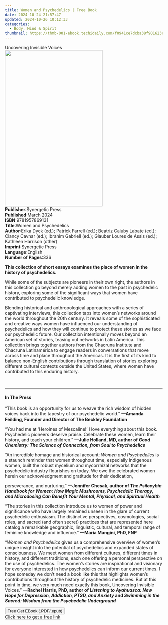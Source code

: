 ```yaml
---
title: Women and Psychedelics | Free Book
date: 2024-10-24 21:57:47
updated: 2024-10-26 10:12:33
categories:
  - Body, Mind & Spirit
thumbnail: https://thmb-001-ebook.techidaily.com/f0941ce7dcba38f901623ea69a065ac052643f5d4391b8b1fee0e47de59db46f.jpg
---
```

<main id="book-container">
  <div class="flex flex-col">
    <div class="book-brief flex-1 py-6 px-4 sm:p-6 md:py-10 md:px-8">
      <!-- brief-->
      <div class="book-brief-main">Uncovering Invisible Voices</div>
    </div>
    <div
      class="book-meta-info flex-1 grid gap-4 col-start-1 col-end-3 row-start-1 sm:mb-6 sm:grid-cols-4 lg:gap-6 lg:col-start-2 lg:row-end-6 lg:row-span-6 lg:mb-0"
    >
      <div
        class="book-meta-info-left place-content-center mt-4 p-4 text-sm leading-6 col-start-2 col-span-2 dark:text-slate-400"
      >
        <img
          class="w-full h-500 object-cover rounded-lg sm:h-255 sm:col-span-2 lg:col-span-full"
          src="https://img-001-ebook.techidaily.com/8c5982ecbe7d57738e0cace3d0e933d395471e5020b74511702117512563fc3c.jpg"
          alt=""
          width="312"
          height="500"
        />
      </div>
      <div
        class="book-meta-info-right mt-2 col-start-1 row-start-2 col-span-3 self-center"
      >
        <!-- meta data  -->
        <div class="flex flex-col px-4 md:px-8">
          <div class="flex-1">
            <strong>Publisher</strong>:<span class="px-2"
              >Synergetic Press</span
            >
          </div>
          <div class="flex-1">
            <strong>Published</strong>:<span class="px-2">March 2024</span>
          </div>
          <div class="flex-1">
            <strong>ISBN</strong>:<span class="px-2">9781957869131</span>
          </div>
          <div class="flex-1">
            <strong>Title</strong>:<span class="px-2"
              >Women and Psychedelics</span
            >
          </div>
          <div class="flex-1">
            <strong>Author</strong>:<span class="px-2"
              >Erika Dyck (ed.); Patrick Farrell (ed.); Beatriz Caiuby Labate
              (ed.); Clancy Cavnar (ed.); Ibrahim Gabriell (ed.); Glauber Loures
              de Assis (ed.); Kathleen Harrison (other)</span
            >
          </div>
          <div class="flex-1">
            <strong>Imprint</strong>:<span class="px-2">Synergetic Press</span>
          </div>
          <div class="flex-1">
            <strong>Language</strong>:<span class="px-2">English</span>
          </div>
          <div class="flex-1">
            <strong>Number of Pages</strong>:<span class="px-2">336</span>
          </div>
        </div>
      </div>
    </div>
    <div class="book-description flex-1 py-6 px-4 sm:p-6 md:py-10 md:px-8">
      <div class="book-description-main">
        <div accordion-content="" id="description">
          <span
            ><p dir="ltr">
              <span
                ><b
                  >This collection of short essays examines the place of women
                  in the history of psychedelics.&nbsp;</b
                ></span
              >
            </p>
            <p dir="ltr">
              <span
                >While some of the subjects are pioneers in their own right, the
                authors in this collection go beyond merely adding women to the
                past in psychedelic history, exploring some of the significant
                ways that women have contributed to psychedelic
                knowledge.&nbsp;</span
              ><br />
            </p>
            <p dir="ltr"><span></span></p>
            <p dir="ltr">
              <span
                >Blending historical and anthropological approaches with a
                series of captivating interviews, this collection taps into
                women’s networks around the world throughout the 20th century.
                It reveals some of the sophisticated and creative ways women
                have influenced our understanding of psychedelics and how they
                will continue to protect these stories as we face our
                psychedelic future. Our collection intentionally moves beyond an
                American set of stories, teasing out networks in Latin America.
                This collection brings together authors from the Chacruna
                Institute and Chacruna Latinamérica to engage readers in
                conversations that move across time and place throughout the
                Americas. It is the first of its kind to balance non-English
                contributions through translation of stories exploring different
                cultural contexts outside the United States, where women have
                contributed to this enduring history.</span
              >
            </p>
            <p>
              <span><br /></span></p
          ></span>
        </div>
        <div class="accordion-fader"></div>
      </div>
    </div>
    <div class="book-excerpts flex-1 py-6 px-4 sm:p-6 md:py-10 md:px-8">
      <!-- excerpts-->
      <div class="book-excerpts-main">
        <hr />
        <h4 class="placeholder placeholder-heading">
          <span>In The Press</span>
        </h4>
        <p></p>
        <p>
          “This book is an opportunity for us to weave the rich wisdom of hidden
          voices back into&nbsp;<span
            >the tapestry of our psychedelic world.”&nbsp;</span
          ><span
            ><b
              >—<span
                >Amanda Feilding, Founder and Director of The Beckley
                Foundation</span
              ></b
            ></span
          >
        </p>
        <p>
          <span
            >“You had me at ‘Heroines of Mescaline!’ I love everything about
            this book. Psychedelic pioneers&nbsp;</span
          ><span
            >deserve praise. Celebrate these women, learn their history, and
            teach your children.”&nbsp;</span
          ><b
            ><span
              >—<span
                >Julie Holland, MD, author of&nbsp;<i
                  >Good Chemistry:&nbsp;</i
                ></span
              ></span
            ><span
              ><span
                ><i
                  >The Science of Connection, from Soul to Psychedelics</i
                ></span
              ></span
            ></b
          ><br />
        </p>
        <p>
          <span>“An incredible homage and historical account:</span
          ><span>&nbsp;</span><i>Women and Psychedelics</i><span>&nbsp;</span
          ><span>is a staunch&nbsp;</span
          ><span
            >reminder that women throughout time, especially Indigenous women,
            built the robust&nbsp;</span
          ><span
            >mycelium and mycorrhizal networks that the psychedelic industry
            flourishes on today. We&nbsp;</span
          ><span
            >owe the celebrated women herein our acknowledgment and gratitude
            for their dedication,</span
          ><br />
        </p>
        <p>
          perseverance, and nurturing.”&nbsp;<b
            ><span
              >—<span
                >Jennifer Chesak, author of T<i
                  >he Psilocybin Handbook for Women:&nbsp;</i
                ></span
              ></span
            ><span
              ><i
                ><span
                  >How Magic Mushrooms, Psychedelic Therapy, and
                  Microdosing&nbsp;</span
                ><span
                  >Can Benefit Your Mental, Physical, and Spiritual Health</span
                ></i
              ></span
            ></b
          >
        </p>
        <p>
          “The stories in this collection introduce us to women of power and
          significance who have&nbsp;largely remained unseen in the glare of
          current psychedelic enthusiasm. The distinctive&nbsp;perspectives,
          cosmologies, social roles, and sacred (and often secret) practices
          that are&nbsp;represented here catalog a remarkable geographic,
          linguistic, cultural, and temporal range&nbsp;of feminine knowledge
          and influence.” <b>—<span>Maria Mangini, PhD, FNP</span></b
          ><br />
        </p>
        <p>
          <span>“</span><i>Women and Psychedelics</i><span>&nbsp;</span
          ><span
            >gives us a comprehensive overview of women’s unique
            insight&nbsp;</span
          ><span
            >into the potential of psychedelics and expanded states of
            consciousness. We meet women&nbsp;</span
          ><span
            >from different cultures, different times in history, and different
            traditions, each one offering&nbsp;</span
          ><span
            >a personal perspective on the use of psychedelics. The women’s
            stories are inspirational&nbsp;</span
          ><span
            >and visionary for everyone interested in how psychedelics can
            inform our current times.&nbsp;</span
          ><span
            >I hope someday we don’t need a book like this that highlights
            women’s contributions&nbsp;</span
          ><span
            >throughout the history of psychedelic medicines. But at this point
            in time, we very much&nbsp;</span
          ><span
            >need exactly this book, Uncovering Invisible Voices.”&nbsp;</span
          ><span
            ><b
              ><span
                >—Rachel Harris, PhD, author of&nbsp;<i
                  >Listening to Ayahuasca:&nbsp;</i
                ></span
              ><span
                ><i>New Hope for Depression, Addiction, PTSD, and Anxiety</i
                >&nbsp;and&nbsp;<i>S</i></span
              ><span
                ><i
                  >wimming in the Sacred: Wisdom from the Psychedelic
                  Underground</i
                ></span
              ></b
            ></span
          ><br />
        </p>
        <p></p>
      </div>
    </div>
    <div
      class="book-about-author flex-1 py-6 px-4 sm:p-6 md:py-10 md:px-8"
    ></div>
    <div class="book-free-get flex-1 py-6 px-4 sm:p-6 md:py-10 md:px-8">
      <button
        id="btn-free-get"
        class="bg-blue-500 hover:bg-blue-700 text-white font-bold py-2 px-4 rounded"
      >
        Free Get EBook (.PDF/.epub)
      </button>
      <div id="countdown-display" class="px-2 text-lg mt-2"></div>
      <a
        id="free-link"
        class="hidden bg-blue-500 hover:bg-blue-700 text-white font-bold py-2 px-4 rounded"
        href="https://www.ebooks.com/en-us/book/210807602/women-and-psychedelics/erika-dyck/"
        target="_blank"
        >Click here to get a free link</a
      >
    </div>
    <script>
      let countdownTime = 0;
      let countdownInterval = null;
      document
        .getElementById('btn-free-get')
        .addEventListener('click', startCountdown);
      function startCountdown() {
        countdownTime = new Date().getTime() + 60000 * 3;
        countdownInterval = setInterval(updateCountdown, 1000);
        document.getElementById('btn-free-get').disabled = true;
        document
          .getElementById('btn-free-get')
          .classList.add('bg-gray-500', 'cursor-not-allowed');
      }
      function updateCountdown() {
        let currentTime = new Date().getTime();
        let timeLeft = countdownTime - currentTime;
        let secondsLeft = Math.floor(timeLeft / 1000);
        document.getElementById('countdown-display').innerHTML =
          `Remaining time: ${secondsLeft} seconds.`;
        if (secondsLeft <= 0) {
          clearInterval(countdownInterval);
          document.getElementById('btn-free-get').classList.add('hidden');
          document.getElementById('free-link').classList.remove('hidden');
          document.getElementById('countdown-display').innerHTML = '';
        }
      }
    </script>
  </div>
</main>
